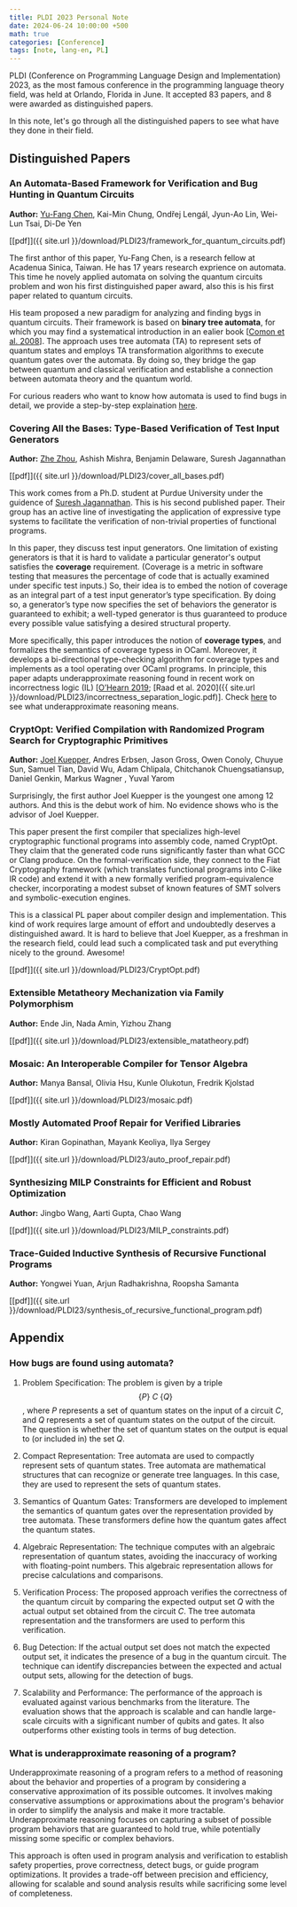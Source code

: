 ```yaml
---
title: PLDI 2023 Personal Note
date: 2024-06-24 10:00:00 +500
math: true
categories: [Conference]
tags: [note, lang-en, PL]
---
```


PLDI (Conference on Programming Language Design and Implementation) 2023, as the most famous conference in the programming language theory field, was held at Orlando, Florida in June. It accepted 83 papers, and 8 were awarded as distinguished papers.

In this note, let's go through all the distinguished papers to see what have they done in their field.


## Distinguished Papers

### An Automata-Based Framework for Verification and Bug Hunting in Quantum Circuits

**Author:** [Yu-Fang Chen](https://bull.iis.sinica.edu.tw/yfc/doku.php), Kai-Min Chung, Ondřej Lengál, Jyun-Ao Lin, Wei-Lun Tsai, Di-De Yen

[[pdf]]({{ site.url }}/download/PLDI23/framework_for_quantum_circuits.pdf)

The first anthor of this paper, Yu-Fang Chen, is a research fellow at Acadenua Sinica, Taiwan. He has 17 years research exprience on automata. This time he novely applied automata on solving the quantum circuits problem and won his first distinguished paper award, also this is his first paper related to quantum circuits. 

His team proposed a new paradigm for analyzing and finding bygs in quantum circuits. Their framework is based on **binary tree automata**, for which you may find a systematical introduction in an ealier book [[Comon et al. 2008](https://inria.hal.science/hal-03367725/document)]. The approach uses tree automata (TA) to represent sets of quantum states and employs TA transformation algorithms to execute quantum gates over the automata. By doing so, they bridge the gap between quantum and classical verification and establishe a connection between automata theory and the quantum world.

For curious readers who want to know how automata is used to find bugs in detail, we provide a step-by-step explaination [here](#how-bugs-are-found-using-automata).


### Covering All the Bases: Type-Based Verification of Test Input Generators

**Author:** [Zhe Zhou](https://zhezhouzz.github.io/), Ashish Mishra, Benjamin Delaware, Suresh Jagannathan

[[pdf]]({{ site.url }}/download/PLDI23/cover_all_bases.pdf)

This work comes from a Ph.D. student at Purdue University under the guidence of [Suresh Jagannathan](https://www.cs.purdue.edu/homes/suresh/). This is his second published paper. Their group has an active line of investigating the application of expressive type systems to facilitate the verification of non-trivial properties of functional programs.

In this paper, they discuss test input generators. One limitation of existing generators is that it is hard to validate a particular generator's output satisfies the **coverage** requirement. (Coverage is a metric in software testing that measures the percentage of code that is actually examined under specific test inputs.) So, their idea is to embed the notion of coverage as an integral part of a test input generator’s type specification. By doing so, a generator’s type now specifies the set of behaviors the generator is guaranteed to exhibit; a well-typed generator is thus guaranteed to produce every possible value satisfying a desired structural property.

More specifically, this paper introduces the notion of **coverage types**, and formalizes the semantics of coverage typess in OCaml. Moreover, it develops a bi-directional type-checking algorithm for coverage types and implements as a tool operating over OCaml programs. In principle, this paper adapts underapproximate reasoning found in recent work on incorrectness logic (IL) [[O’Hearn 2019](https://dl.acm.org/doi/10.1145/3371078); [Raad et al. 2020]({{ site.url }}/download/PLDI23/incorrectness_separation_logic.pdf)]. Check [here](#what-is-underapproximate-reasoning-of-a-program) to see what underapproximate reasoning means.


### CryptOpt: Verified Compilation with Randomized Program Search for Cryptographic Primitives

**Author:**  [Joel Kuepper](https://researchers.adelaide.edu.au/profile/joel.kuepper), Andres Erbsen, Jason Gross, Owen Conoly, Chuyue Sun, Samuel Tian, David Wu, Adam Chlipala, Chitchanok Chuengsatiansup, Daniel Genkin, Markus Wagner , Yuval Yarom

Surprisingly, the first author Joel Kuepper is the youngest one among 12 authors. And this is the debut work of him. No evidence shows who is the advisor of Joel Kuepper.

This paper present the first compiler that specializes high-level cryptographic functional programs into assembly code, named CryptOpt. They claim that the generated code runs significantly faster than what GCC or Clang produce. On the formal-verification side, they connect to the Fiat Cryptography framework (which translates functional programs into C-like IR code) and extend it with a new formally verified program-equivalence checker, incorporating a modest subset of known features of SMT solvers and symbolic-execution engines.

This is a classical PL paper about compiler design and implementation. This kind of work requires large amount of effort and undoubtedly deserves a distinguished award. It is hard to believe that Joel Kuepper, as a freshman in the research field, could lead such a complicated task and put everything nicely to the ground. Awesome!


[[pdf]]({{ site.url }}/download/PLDI23/CryptOpt.pdf)

### Extensible Metatheory Mechanization via Family Polymorphism

**Author:** Ende Jin, Nada Amin, Yizhou Zhang

[[pdf]]({{ site.url }}/download/PLDI23/extensible_matatheory.pdf)


### Mosaic: An Interoperable Compiler for Tensor Algebra

**Author:** Manya Bansal, Olivia Hsu, Kunle Olukotun, Fredrik Kjolstad

[[pdf]]({{ site.url }}/download/PLDI23/mosaic.pdf)


### Mostly Automated Proof Repair for Verified Libraries

**Author:** Kiran Gopinathan, Mayank Keoliya, Ilya Sergey

[[pdf]]({{ site.url }}/download/PLDI23/auto_proof_repair.pdf)


### Synthesizing MILP Constraints for Efficient and Robust Optimization

**Author:** Jingbo Wang, Aarti Gupta, Chao Wang

[[pdf]]({{ site.url }}/download/PLDI23/MILP_constraints.pdf)


### Trace-Guided Inductive Synthesis of Recursive Functional Programs

**Author:** Yongwei Yuan, Arjun Radhakrishna, Roopsha Samanta

[[pdf]]({{ site.url }}/download/PLDI23/synthesis_of_recursive_functional_program.pdf)


## Appendix

### How bugs are found using automata?

1. Problem Specification: The problem is given by a triple $$\{P\} \: C \: \{Q\}$$ , where $P$ represents a set of quantum states on the input of a circuit $C$, and $Q$ represents a set of quantum states on the output of the circuit. The question is whether the set of quantum states on the output is equal to (or included in) the set $Q$. 
​

2. Compact Representation: Tree automata are used to compactly represent sets of quantum states. Tree automata are mathematical structures that can recognize or generate tree languages. In this case, they are used to represent the sets of quantum states. 
​

3. Semantics of Quantum Gates: Transformers are developed to implement the semantics of quantum gates over the representation provided by tree automata. These transformers define how the quantum gates affect the quantum states.

4. Algebraic Representation: The technique computes with an algebraic representation of quantum states, avoiding the inaccuracy of working with floating-point numbers. This algebraic representation allows for precise calculations and comparisons.

5. Verification Process: The proposed approach verifies the correctness of the quantum circuit by comparing the expected output set $Q$ with the actual output set obtained from the circuit $C$. The tree automata representation and the transformers are used to perform this verification.

6. Bug Detection: If the actual output set does not match the expected output set, it indicates the presence of a bug in the quantum circuit. The technique can identify discrepancies between the expected and actual output sets, allowing for the detection of bugs.

7. Scalability and Performance: The performance of the approach is evaluated against various benchmarks from the literature. The evaluation shows that the approach is scalable and can handle large-scale circuits with a significant number of qubits and gates. It also outperforms other existing tools in terms of bug detection.


### What is underapproximate reasoning of a program?

Underapproximate reasoning of a program refers to a method of reasoning about the behavior and properties of a program by considering a conservative approximation of its possible outcomes. It involves making conservative assumptions or approximations about the program's behavior in order to simplify the analysis and make it more tractable. Underapproximate reasoning focuses on capturing a subset of possible program behaviors that are guaranteed to hold true, while potentially missing some specific or complex behaviors. 

This approach is often used in program analysis and verification to establish safety properties, prove correctness, detect bugs, or guide program optimizations. It provides a trade-off between precision and efficiency, allowing for scalable and sound analysis results while sacrificing some level of completeness.